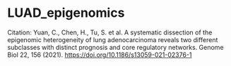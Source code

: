 ﻿# LUAD_epigenomics

 Citation: Yuan, C., Chen, H., Tu, S. et al. A systematic dissection of the epigenomic heterogeneity of lung adenocarcinoma reveals two different subclasses with distinct prognosis and core regulatory networks. Genome Biol 22, 156 (2021). https://doi.org/10.1186/s13059-021-02376-1

